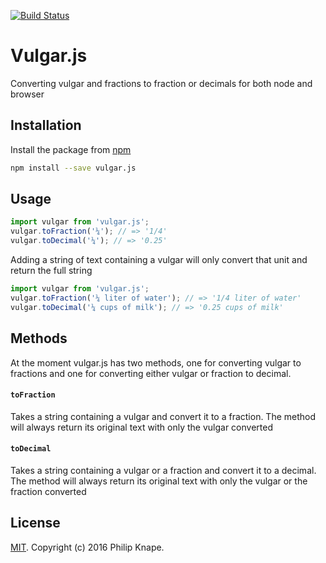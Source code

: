[![Build Status](https://travis-ci.org/Knape/vulgar.js.svg?branch=master)](https://travis-ci.org/Knape/vulgar.js)

# Vulgar.js

Converting vulgar and fractions to fraction or decimals for both node and browser

## Installation

Install the package from [npm](https://npmjs.com/release)

```bash
npm install --save vulgar.js
```

## Usage

```js
import vulgar from 'vulgar.js';
vulgar.toFraction('¼'); // => '1/4'
vulgar.toDecimal('¼'); // => '0.25'
```

Adding a string of text containing a vulgar will only convert that unit and return the full string

```js
import vulgar from 'vulgar.js';
vulgar.toFraction('¼ liter of water'); // => '1/4 liter of water'
vulgar.toDecimal('¼ cups of milk'); // => '0.25 cups of milk'
```

## Methods

At the moment vulgar.js has two methods, one for converting vulgar to fractions and one for converting either vulgar or fraction to decimal.

#### `toFraction`
Takes a string containing a vulgar and convert it to a fraction. The method will always return its original text with only the vulgar converted

#### `toDecimal`
Takes a string containing a vulgar or a fraction and convert it to a decimal. The method will always return its original text with only the vulgar or the fraction converted

## License

[MIT](LICENSE). Copyright (c) 2016 Philip Knape.
